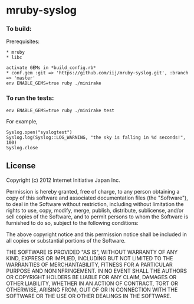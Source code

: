 mruby-syslog
============

### To build:

Prerequisites:

    * mruby
    * libc

    activate GEMs in *build_config.rb*
    * conf.gem :git => 'https://github.com/iij/mruby-syslog.git', :branch => 'master'
    env ENABLE_GEMS=true ruby ./minirake

### To run the tests:

    env ENABLE_GEMS=true ruby ./minirake test


For example,

    Syslog.open("syslogtest")
    Syslog.log(Syslog::LOG_WARNING, "the sky is falling in %d seconds!", 100)
    Syslog.close


## License

Copyright (c) 2012 Internet Initiative Japan Inc.

Permission is hereby granted, free of charge, to any person obtaining a 
copy of this software and associated documentation files (the "Software"), 
to deal in the Software without restriction, including without limitation 
the rights to use, copy, modify, merge, publish, distribute, sublicense, 
and/or sell copies of the Software, and to permit persons to whom the 
Software is furnished to do so, subject to the following conditions:

The above copyright notice and this permission notice shall be included in 
all copies or substantial portions of the Software.

THE SOFTWARE IS PROVIDED "AS IS", WITHOUT WARRANTY OF ANY KIND, EXPRESS OR 
IMPLIED, INCLUDING BUT NOT LIMITED TO THE WARRANTIES OF MERCHANTABILITY, 
FITNESS FOR A PARTICULAR PURPOSE AND NONINFRINGEMENT. IN NO EVENT SHALL THE 
AUTHORS OR COPYRIGHT HOLDERS BE LIABLE FOR ANY CLAIM, DAMAGES OR OTHER 
LIABILITY, WHETHER IN AN ACTION OF CONTRACT, TORT OR OTHERWISE, ARISING 
FROM, OUT OF OR IN CONNECTION WITH THE SOFTWARE OR THE USE OR OTHER 
DEALINGS IN THE SOFTWARE.


